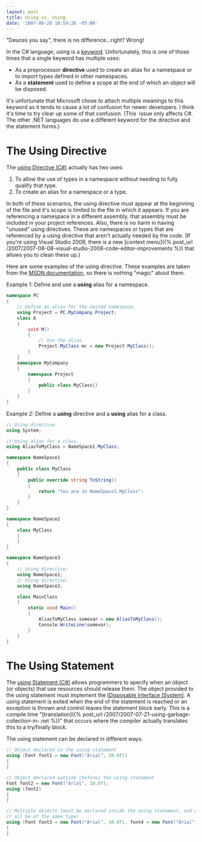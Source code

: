 ```yaml
---
layout: post
title: Using vs. Using
date: '2007-08-28 18:59:26 -05:00'
---
```


"Deuces you say", there is no difference...right? Wrong!

In the C# language, using is a [keyword](http://msdn2.microsoft.com/library/zhdeatwt(VS.80).aspx). Unfortunately, this is one of those times that a single keyword has multiple uses:

*   As a preprocessor **directive** used to create an alias for a namespace or to import types defined in other namespaces.  
*   As a **statement** used to define a scope at the end of which an object will be disposed. 

It's unfortunate that Microsoft chose to attach multiple meanings to this keyword as it tends to cause a lot of confusion for newer developers. I think it's time to try clear up some of that confusion. (This  issue only affects C#. The other .NET languages do use a different keyword for the directive and the statement forms.)

# The Using Directive

The [using Directive (C#)](http://msdn2.microsoft.com/library/sf0df423(VS.80).aspx) actually has two uses:

1.  To allow the use of types in a namespace without needing to fully qualify that type.  
2.  To create an alias for a namespace or a type. 

In both of these scenarios, the using directive must appear at the beginning of the file and it's scope is limited to the file in which it appears. If you are referencing a namespace in a different assembly, that assembly must be included in your project references. Also, there is no harm in having "unused" using directives. These are namespaces or types that are referenced by a using directive that aren't actually needed by the code. (If you're using Visual Studio 2008, there is a new [context menu]({% post_url /2007/2007-08-08-visual-studio-2008-code-editor-improvements %}) that allows you to clean these up.)

Here are some examples of the using directive. These examples are taken from the [MSDN documentation](http://msdn2.microsoft.com/library/sf0df423(VS.80).aspx), so there is nothing "magic" about them.

Example 1: Define and use a **using** alias for a namespace.

```csharp
namespace PC
{
    // Define an alias for the nested namespace.
    using Project = PC.MyCompany.Project;
    class A 
    {
        void M()
        {
            // Use the alias
            Project.MyClass mc = new Project.MyClass();
        }
    }
    namespace MyCompany
    {
        namespace Project
        {
            public class MyClass{}
        }
    }
}
```

Example 2: Define a **using** directive and a **using** alias for a class.

```csharp
// Using directive.
using System;   

// Using alias for a class.
using AliasToMyClass = NameSpace1.MyClass;   

namespace NameSpace1 
{
    public class MyClass 
    {
        public override string ToString() 
        {
            return "You are in NameSpace1.MyClass";
        }
    }
}

namespace NameSpace2 
{
    class MyClass 
    {
    }
}

namespace NameSpace3 
{
    // Using directive:
    using NameSpace1;
    // Using directive:
    using NameSpace2;

    class MainClass
    {
        static void Main() 
        {
            AliasToMyClass somevar = new AliasToMyClass();
            Console.WriteLine(somevar);
        }
    }
}
```

# The Using Statement

The [using Statement (C#)](http://msdn2.microsoft.com/library/yh598w02(VS.80).aspx) allows programmers to specify when an object (or objects) that use resources should release them. The object provided to the using statement must implement the [IDisposable Interface (System)](http://msdn2.microsoft.com/library/system.idisposable(VS.80).aspx). A using statement is exited when the end of the statement is reached or an exception is thrown and control leaves the statement block early. This is a compile time "[translation]({% post_url /2007/2007-07-21-using-garbage-collection-in-.net %})" that occurs where the compiler actually translates this to a try/finally block. 

The using statement can be declared in different ways:

```csharp
// Object declared in the using statement
using (Font font1 = new Font("Arial", 10.0f))
{
}

// Object declared outside (before) the using statement
Font font2 = new Font("Arial", 10.0f);
using (font2)
{
}

// Multiple objects (must be declared inside the using statement, and must
// all be of the same type)
using (Font font3 = new Font("Arial", 10.0f), font4 = new Font("Arial", 10.0f))
{
}
```
